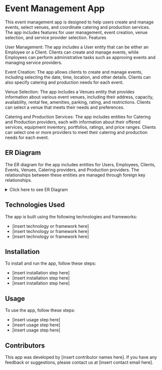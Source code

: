 # Event Management App

This event management app is designed to help users create and manage events, select venues, and coordinate catering and production services. The app includes features for user management, event creation, venue selection, and service provider selection.
Features

User Management: The app includes a User entity that can be either an Employee or a Client. Clients can create and manage events, while Employees can perform administrative tasks such as approving events and managing service providers.

Event Creation: The app allows clients to create and manage events, including selecting the date, time, location, and other details. Clients can also specify catering and production needs for each event.

Venue Selection: The app includes a Venues entity that provides information about various event venues, including their address, capacity, availability, rental fee, amenities, parking, rating, and restrictions. Clients can select a venue that meets their needs and preferences.

Catering and Production Services: The app includes entities for Catering and Production providers, each with information about their offered services, equipment inventory, portfolios, ratings, and price ranges. Clients can select one or more providers to meet their catering and production needs for each event.

## ER Diagram

The ER diagram for the app includes entities for Users, Employees, Clients, Events, Venues, Catering providers, and Production providers. The relationships between these entities are managed through foreign key relationships.

<details>
<summary>Click here to see ER Diagram</summary>

![Event Management ER Diagram](./image.png)

</details>

## Technologies Used

The app is built using the following technologies and frameworks:

- [insert technology or framework here]
- [insert technology or framework here]
- [insert technology or framework here]

## Installation

To install and run the app, follow these steps:

- [insert installation step here]
- [insert installation step here]
- [insert installation step here]

## Usage

To use the app, follow these steps:

- [insert usage step here]
- [insert usage step here]
- [insert usage step here]

## Contributors

This app was developed by [insert contributor names here]. If you have any feedback or suggestions, please contact us at [insert contact email here].
